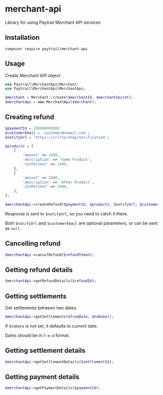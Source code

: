 # merchant-api
Library for using Paytrail Merchant API services

## Installation

```
composer require paytrail/merchant-api
```

## Usage
Create Merchant API object

```php
use Paytrail\MerchantApi\Merchant;
use Paytrail\MerchantApi\MerchantApi;

$merchant = Merchant::create($merchantId, $merchantSecret);
$merchantApi = new MerchantApi($merchant);
```

## Creating refund

```php
$paymentId = 100000000000
$customerEmail = 'customer@nomail.com';
$notifyUrl = 'https://url/to/shop/notification';

$products = [
    [
        'amount' => 1000,
        'description' => 'Some Product',
        'vatPercent' => 2400,
    ],
    [
        'amount' => 2000,
        'description' => 'Other Product',
        'vatPercent' => 2400,
    ],
];

$merchantApi->createRefund($paymentId, $products, $notifyUrl, $customerEmail);
```
Response is sent to `$notifyUrl`, so you need to catch it there.

Both `$notifyUrl` and `$customerEmail` are optional parameters, or can be sent as `null`.

## Cancelling refund

```php
$merchantApi->cancelRefund($refundToken);
```

## Getting refund details

```php
$merchantApi->getRefundDetails($refundId);
```

## Getting settlements

Get settlements between two dates.

```php
$merchantApi->getSettlements($fromDate, $toDate));
```

If `$toDate` is not set, it defaults to current date.

Dates should be in `Y-m-d` format.

## Getting settlement details

```php
$merchantApi->getSettlementDetails($settlementId);
```

## Getting payment details

```php
$merchantApi->getPaymentDetails($paymentId);
```